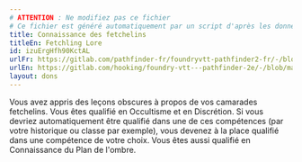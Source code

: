 ```yaml
---
# ATTENTION : Ne modifiez pas ce fichier
# Ce fichier est généré automatiquement par un script d'après les données du module Foundry VTT officiel et de sa traduction
title: Connaissance des fetchelins
titleEn: Fetchling Lore
id: izuErgHfh90KctAL
urlFr: https://gitlab.com/pathfinder-fr/foundryvtt-pathfinder2-fr/-/blob/master/data/feats/izuErgHfh90KctAL.htm
urlEn: https://gitlab.com/hooking/foundry-vtt---pathfinder-2e/-/blob/master/packs/data/feats.db/fetchling-lore.json
layout: dons
---
```

Vous avez appris des leçons obscures à propos de vos camarades fetchelins. Vous êtes qualifié en Occultisme et en Discrétion. Si vous devriez automatiquement être qualifié dans une de ces compétences (par votre historique ou classe par exemple), vous devenez à la place qualifié dans une compétence de votre choix. Vous êtes aussi qualifié en Connaissance du Plan de l'ombre.
